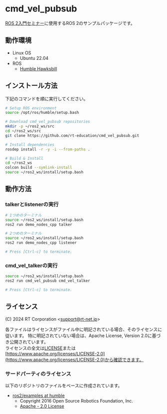 # cmd_vel_pubsub

[ROS 2入門セミナー](https://rt-net.jp/service/ros2seminar2024/)に使用するROS 2のサンプルパッケージです。

## 動作環境

- Linux OS
  - Ubuntu 22.04
- ROS
  - [Humble Hawksbill](https://docs.ros.org/en/humble/Installation.html)

## インストール方法

下記のコマンドを順に実行してください。

```sh
# Setup ROS environment
source /opt/ros/humble/setup.bash

# Download cmd_vel_pubsub repositories
mkdir -p ~/ros2_ws/src
cd ~/ros2_ws/src
git clone https://github.com/rt-education/cmd_vel_pubsub.git

# Install dependencies
rosdep install -r -y -i --from-paths .

# Build & Install
cd ~/ros2_ws
colcon build --symlink-install
source ~/ros2_ws/install/setup.bash
```

## 動作方法

### talkerとlistenerの実行

```sh
# 1つめのターミナル
source ~/ros2_ws/install/setup.bash
ros2 run demo_nodes_cpp talker

# 2つめのターミナル
source ~/ros2_ws/install/setup.bash
ros2 run demo_nodes_cpp listener

# Press [Ctrl-c] to terminate.
```

### cmd_vel_talkerの実行

```sh
source ~/ros2_ws/install/setup.bash
ros2 run cmd_vel_pubsub cmd_vel_talker

# Press [Ctrl-c] to terminate.
```

## ライセンス

(C) 2024 RT Corporation \<support@rt-net.jp\>

各ファイルはライセンスがファイル中に明記されている場合、そのライセンスに従います。
特に明記されていない場合は、Apache License, Version 2.0に基づき公開されています。  
ライセンスの全文は[LICENSE](./LICENSE)または[https://www.apache.org/licenses/LICENSE-2.0](https://www.apache.org/licenses/LICENSE-2.0)から確認できます。

### サードパーティのライセンス
以下のリポジトリのファイルをベースに作成されています。

* [ros2/examples at humble](https://github.com/ros2/examples/tree/humble)
  *  Copyright 2016 Open Source Robotics Foundation, Inc.
  * [Apache - 2.0 License](https://github.com/ros2/examples/blob/humble/LICENSE)